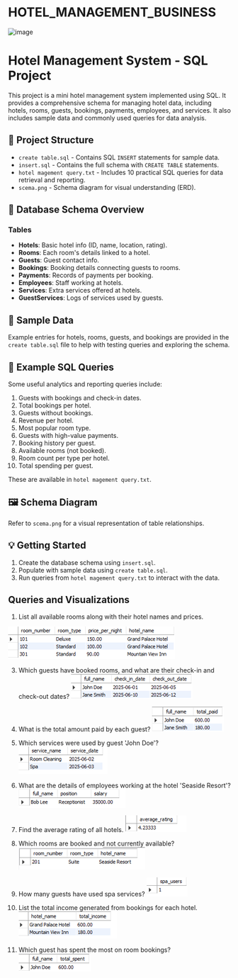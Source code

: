 # HOTEL_MANAGEMENT_BUSINESS
![image](https://github.com/user-attachments/assets/c3d0a673-4c66-4d9d-8d62-2ed3b7429bb4)

# Hotel Management System - SQL Project

This project is a mini hotel management system implemented using SQL. It provides a comprehensive schema for managing hotel data, including hotels, rooms, guests, bookings, payments, employees, and services. It also includes sample data and commonly used queries for data analysis.

## 📁 Project Structure

- `create table.sql` - Contains SQL `INSERT` statements for sample data.
- `insert.sql` - Contains the full schema with `CREATE TABLE` statements.
- `hotel magement query.txt` - Includes 10 practical SQL queries for data retrieval and reporting.
- `scema.png` - Schema diagram for visual understanding (ERD).

## 🏨 Database Schema Overview

### Tables

- **Hotels**: Basic hotel info (ID, name, location, rating).
- **Rooms**: Each room's details linked to a hotel.
- **Guests**: Guest contact info.
- **Bookings**: Booking details connecting guests to rooms.
- **Payments**: Records of payments per booking.
- **Employees**: Staff working at hotels.
- **Services**: Extra services offered at hotels.
- **GuestServices**: Logs of services used by guests.

## 🧪 Sample Data

Example entries for hotels, rooms, guests, and bookings are provided in the `create table.sql` file to help with testing queries and exploring the schema.

## 🧾 Example SQL Queries

Some useful analytics and reporting queries include:

1. Guests with bookings and check-in dates.
2. Total bookings per hotel.
3. Guests without bookings.
4. Revenue per hotel.
5. Most popular room type.
6. Guests with high-value payments.
7. Booking history per guest.
8. Available rooms (not booked).
9. Room count per type per hotel.
10. Total spending per guest.

These are available in `hotel magement query.txt`.

## 🖼️ Schema Diagram

Refer to `scema.png` for a visual representation of table relationships.

## 💡 Getting Started

1. Create the database schema using `insert.sql`.
2. Populate with sample data using `create table.sql`.
3. Run queries from `hotel magement query.txt` to interact with the data.
 
## Queries and Visualizations
 1. List all available rooms along with their hotel names and prices.

 ![room](https://github.com/Shital9090/HOTEL_MANAGEMENT_BUSINESS/blob/main/hotel_code_output/1.png)

 3. Which guests have booked rooms, and what are their check-in and check-out dates?
 ![book](https://github.com/Shital9090/HOTEL_MANAGEMENT_BUSINESS/blob/main/hotel_code_output/2.png)

 4. What is the total amount paid by each guest?
 ![paid](https://github.com/Shital9090/HOTEL_MANAGEMENT_BUSINESS/blob/main/hotel_code_output/3.png)

 5. Which services were used by guest 'John Doe'?
![guest](https://github.com/Shital9090/HOTEL_MANAGEMENT_BUSINESS/blob/main/hotel_code_output/4.png)

 6. What are the details of employees working at the hotel 'Seaside Resort'?
 ![employees](https://github.com/Shital9090/HOTEL_MANAGEMENT_BUSINESS/blob/main/hotel_code_output/5.png)

 7. Find the average rating of all hotels.
 ![rating](https://github.com/Shital9090/HOTEL_MANAGEMENT_BUSINESS/blob/main/hotel_code_output/6.png)

 8. Which rooms are booked and not currently available?
![booked](https://github.com/Shital9090/HOTEL_MANAGEMENT_BUSINESS/blob/main/hotel_code_output/7.png)

 9. How many guests have used spa services?
![spa](https://github.com/Shital9090/HOTEL_MANAGEMENT_BUSINESS/blob/main/hotel_code_output/8.png)

 10. List the total income generated from bookings for each hotel.
![each hotel](https://github.com/Shital9090/HOTEL_MANAGEMENT_BUSINESS/blob/main/hotel_code_output/9.png)

 11. Which guest has spent the most on room bookings?
![most](https://github.com/Shital9090/HOTEL_MANAGEMENT_BUSINESS/blob/main/hotel_code_output/10.png)
